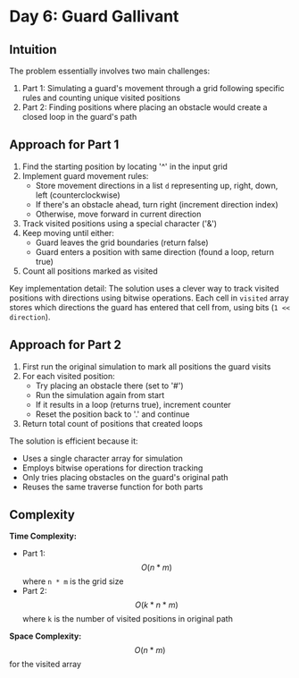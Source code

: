 # Day 6: Guard Gallivant

## Intuition
The problem essentially involves two main challenges:
1. Part 1: Simulating a guard's movement through a grid following specific rules and counting unique visited positions
2. Part 2: Finding positions where placing an obstacle would create a closed loop in the guard's path

## Approach for Part 1

1. Find the starting position by locating '^' in the input grid
2. Implement guard movement rules:
    - Store movement directions in a list `d` representing up, right, down, left (counterclockwise)
    - If there's an obstacle ahead, turn right (increment direction index)
    - Otherwise, move forward in current direction
3. Track visited positions using a special character ('&')
4. Keep moving until either:
    - Guard leaves the grid boundaries (return false)
    - Guard enters a position with same direction (found a loop, return true)
5. Count all positions marked as visited

Key implementation detail: The solution uses a clever way to track visited positions with directions using bitwise operations. Each cell in `visited` array stores which directions the guard has entered that cell from, using bits (`1 << direction`).

## Approach for Part 2

1. First run the original simulation to mark all positions the guard visits
2. For each visited position:
    - Try placing an obstacle there (set to '#')
    - Run the simulation again from start
    - If it results in a loop (returns true), increment counter
    - Reset the position back to '.' and continue
3. Return total count of positions that created loops

The solution is efficient because it:
- Uses a single character array for simulation
- Employs bitwise operations for direction tracking
- Only tries placing obstacles on the guard's original path
- Reuses the same traverse function for both parts

## Complexity

**Time Complexity:**
- Part 1: $$O(n * m)$$ where `n * m` is the grid size
- Part 2: $$O(k * n * m)$$ where `k` is the number of visited positions in original path

**Space Complexity:** $$O(n * m)$$ for the visited array